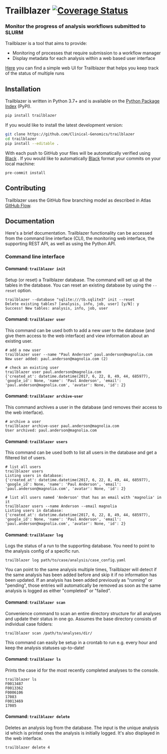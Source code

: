 # Trailblazer [![Coverage Status][coveralls-image]][coveralls-url]

### Monitor the progress of analysis workflows submitted to SLURM

Trailblazer is a tool that aims to provide:
- Monitoring of processes that require submission to a workflow manager
- Display metadata for each analysis within a web based user interface

[Here][Trailblazer-UI] you can find a simple web UI for Trailblazer that helps you keep track of the status of multiple runs

## Installation

Trailblazer is written in Python 3.7+ and is available on the [Python Package Index][pypi] (PyPI).

```bash
pip install trailblazer
```

If you would like to install the latest development version:

```bash
git clone https://github.com/Clinical-Genomics/trailblazer
cd trailblazer
pip install --editable .
```

With each push to GitHub your files will be automatically verified using [Black] . If you would like to automatically [Black] format your commits on your local machine:

```
pre-commit install
```

## Contributing

Trailblazer uses the GitHub flow branching model as described in Atlas [GitHub Flow].

## Documentation

Here's a brief documentation. Trailblazer functionality can be accessed from the command line interface (CLI), the monitoring web interface, the supporting REST API, as well as using the Python API.

### Command line interface

#### Command: `trailblazer init`

Setup (or reset) a Trailblazer database. The command will set up all the tables in the database. You can reset an existing database by using the `--reset` option.

```shell
trailblazer --database "sqlite:///tb.sqlite3" init --reset
Delete existing tables? [analysis, info, job, user] [y/N]: y
Success! New tables: analysis, info, job, user
```

#### Command: `trailblazer user`

This command can be used both to add a new user to the database (and give them access to the web interface) and view information about an existing user.

```shell
# add a new user
trailblazer user --name "Paul Anderson" paul.anderson@magnolia.com
New user added: paul.anderson@magnolia.com (2)

# check an existing user
trailblazer user paul.anderson@magnolia.com
{'created_at': datetime.datetime(2017, 6, 22, 8, 49, 44, 685977), 'google_id': None, 'name': 'Paul Anderson', 'email': 'paul.anderson@magnolia.com', 'avatar': None, 'id': 2}
```

#### Command: `trailblazer archive-user`

This command archives a user in the database (and removes their access to the web interface).

```shell
# archive a user
trailblazer archive-user paul.anderson@magnolia.com
User archived: paul.anderson@magnolia.com
```

#### Command: `trailblazer users`

This command can be used both to list all users in the database and get a filtered list of users.

```shell
# list all users
trailblazer users
Listing users in database:
{'created_at': datetime.datetime(2017, 6, 22, 8, 49, 44, 685977), 'google_id': None, 'name': 'Paul Anderson', 'email': 'paul.anderson@magnolia.com', 'avatar': None, 'id': 2}

# list all users named 'Anderson' that has an email with 'magnolia' in it
trailblazer users --name Anderson --email magnolia
Listing users in database:
{'created_at': datetime.datetime(2017, 6, 22, 8, 49, 44, 685977), 'google_id': None, 'name': 'Paul Anderson', 'email': 'paul.anderson@magnolia.com', 'avatar': None, 'id': 2}
```


#### Command: `trailblazer log`

Logs the status of a run to the supporting database. You need to point to the analysis config of a specific run.

```shell
trailblazer log path/to/case/analysis/case_config.yaml
```

You can point to the same analysis multiple times, Trailblazer will detect if the same analysis has been added before and skip it if no information has been updated. If an analysis has been added previously as "running" or "pending", those entries will automatically be removed as soon as the same analysis is logged as either "completed" or "failed".

#### Command: `trailblazer scan`

Convenience command to scan an entire directory structure for all analyses and update their status in one go. Assumes the base directory consists of individual case folders:

```shell
trailblazer scan /path/to/analyses/dir/
```

This command can easily be setup in a crontab to run e.g. every hour and keep the analysis statuses up-to-date!

#### Command: `trailblazer ls`

Prints the case id for the most recently completed analyses to the console.

```shell
trailblazer ls
F0013487
F0013362
F0006106
17083
F0013469
17085
```

#### Command: `trailblazer delete`

Deletes an analysis log from the database. The input is the unique analysis id which is printed ones the analysis is initially logged. It's also displayed in the web interface.

```shell
trailblazer delete 4
```

[black]: https://black.readthedocs.io/en/stable/
[coveralls-url]: https://coveralls.io/r/Clinical-Genomics/trailblazer
[coveralls-image]: https://img.shields.io/coveralls/Clinical-Genomics/trailblazer.svg?style=flat-square
[GitHub Flow]: https://atlas.scilifelab.se/infrastructure/github/branching_models/githubflow/
[pypi]: https://pypi.python.org/pypi/trailblazer/
[Trailblazer-UI]: https://github.com/Clinical-Genomics/trailblazer-ui
